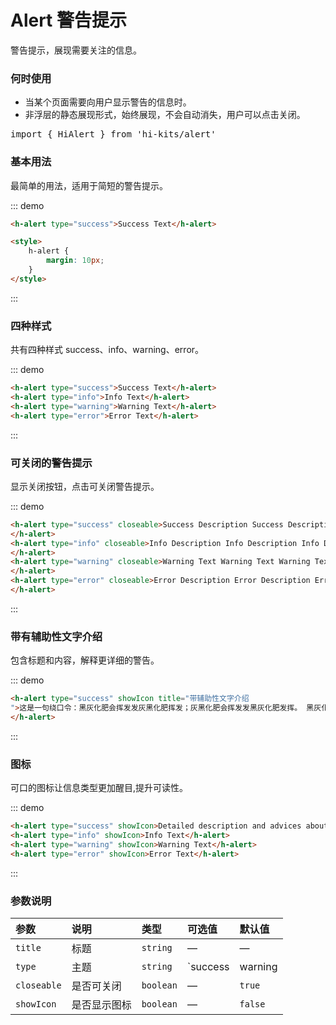 # Alert 警告提示
警告提示，展现需要关注的信息。

### 何时使用

- 当某个页面需要向用户显示警告的信息时。
- 非浮层的静态展现形式，始终展现，不会自动消失，用户可以点击关闭。
<pre class="language-ts">
import { HiAlert } from 'hi-kits/alert'
</pre>
### 基本用法

最简单的用法，适用于简短的警告提示。

::: demo
```html
<h-alert type="success">Success Text</h-alert>

<style>
    h-alert {
        margin: 10px;
    }
</style>

```
:::

### 四种样式
共有四种样式 success、info、warning、error。

::: demo
```html
<h-alert type="success">Success Text</h-alert>
<h-alert type="info">Info Text</h-alert>
<h-alert type="warning">Warning Text</h-alert>
<h-alert type="error">Error Text</h-alert>

```
:::

### 可关闭的警告提示
显示关闭按钮，点击可关闭警告提示。

::: demo
```html
<h-alert type="success" closeable>Success Description Success Description Success Description
</h-alert>
<h-alert type="info" closeable>Info Description Info Description Info Description Info Description
</h-alert>
<h-alert type="warning" closeable>Warning Text Warning Text Warning Text Warning Text Warning Text Warning Text Warning Text
</h-alert>
<h-alert type="error" closeable>Error Description Error Description Error Description Error Description Error Description Error Description
</h-alert>

```
:::

### 带有辅助性文字介绍
包含标题和内容，解释更详细的警告。

::: demo
```html
<h-alert type="success" showIcon title="带辅助性文字介绍
">这是一句绕口令：黑灰化肥会挥发发灰黑化肥挥发；灰黑化肥会挥发发黑灰化肥发挥。 黑灰化肥会挥发发灰黑化肥黑灰挥发化为灰……
</h-alert>

```
:::


### 图标
可口的图标让信息类型更加醒目,提升可读性。

::: demo
```html
<h-alert type="success" showIcon>Detailed description and advices about successful copywriting.</h-alert>
<h-alert type="info" showIcon>Info Text</h-alert>
<h-alert type="warning" showIcon>Warning Text</h-alert>
<h-alert type="error" showIcon>Error Text</h-alert>

```
:::

### 参数说明

|参数|说明|类型|可选值|默认值
|:--|:--|:--|:-----|:---
|`title`	|标题	|`string`	|—	|—
|`type`	|主题	|`string`	|`success | warning | info | error`	|`info`
|`closeable`	|是否可关闭	|`boolean`	|—	|`true`
|`showIcon`	|是否显示图标	|`boolean`	|—	|`false`
